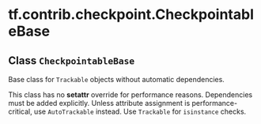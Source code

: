 <div itemscope itemtype="http://developers.google.com/ReferenceObject">
<meta itemprop="name" content="tf.contrib.checkpoint.CheckpointableBase" />
<meta itemprop="path" content="Stable" />
</div>

# tf.contrib.checkpoint.CheckpointableBase

## Class `CheckpointableBase`



Base class for `Trackable` objects without automatic dependencies.

This class has no __setattr__ override for performance reasons. Dependencies
must be added explicitly. Unless attribute assignment is performance-critical,
use `AutoTrackable` instead. Use `Trackable` for `isinstance`
checks.

